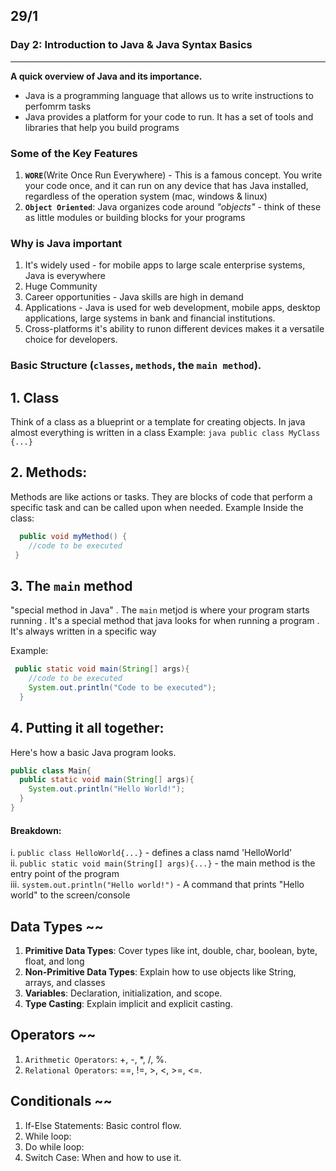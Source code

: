 ## 29/1

### Day 2: Introduction to Java & Java Syntax Basics
<hr>

<b>A quick overview of Java and its importance.</b>
 - Java is a programming language that allows us to write instructions to perfomrm tasks
 - Java provides a platform for your code to run. It has a set of tools and libraries that help you build programs
   
### Some of the Key Features 
   1. <strong>`WORE`</strong>(Write Once Run Everywhere) - This is a famous concept. You write your code once, and it can run on any device that has Java installed, regardless of the operation system (mac, windows & linux)
   2. <strong>`Object Oriented`</strong>: Java organizes code around <i>"objects"</i> - think of these as little modules or building blocks for your programs

   ### Why is Java important
   1. It's widely used - for mobile apps to large scale enterprise systems, Java is everywhere
   2. Huge Community 
   3. Career opportunities - Java skills are high in demand
   4. Applications - Java is used for web development, mobile apps, desktop applications, large systems in bank and financial institutions.
   5. Cross-platforms it's ability to runon different devices makes it a versatile choice for developers.

### Basic Structure (`classes`, `methods`, the `main method`).
## 1. Class
 Think of a class as a blueprint or a template for creating objects. In java almost everything is written in a class
    Example: 
    ```java
     public class MyClass {...}
    ```
   
## 2. Methods: 
Methods are like actions or tasks. They are blocks of code that perform a specific task and can be called upon when needed.
Example Inside the class:  
    
```java
  public void myMethod() {
    //code to be executed
 }
```
## 3. The `main` method
"special method in Java"
      . The `main` metjod is where your program starts running
      . It's a special method that java looks for when running a program 
      . It's always written in a specific way

Example:
```java
 public static void main(String[] args){
    //code to be executed
    System.out.println("Code to be executed");
  }
```
## 4. Putting it all together:
Here's how a basic Java program looks.
```java
public class Main{
  public static void main(String[] args){
    System.out.println("Hello World!");
  }
}
```

#### Breakdown:
  i. `public class HelloWorld{...}` - defines a class namd 'HelloWorld'<br>
  ii. `public static void main(String[] args){...}` - the main method is the entry point of the program<br>
  iii. `system.out.println("Hello world!")` - A command that prints "Hello world" to the screen/console


## Data Types ~~
1. <b>Primitive Data Types</b>: Cover types like int, double, char, boolean, byte, float, and long
2. <b>Non-Primitive Data Types</b>: Explain how to use objects like String, arrays, and classes
2. <b>Variables</b>: Declaration, initialization, and scope.
3. <b>Type Casting</b>: Explain implicit and explicit casting.


## Operators ~~
1. `Arithmetic Operators`: +, -, *, /, %.
2. `Relational Operators`: ==, !=, >, <, >=, <=.

## Conditionals ~~
1. If-Else Statements: Basic control flow.
2. While loop: 
3. Do while loop:
4. Switch Case: When and how to use it.